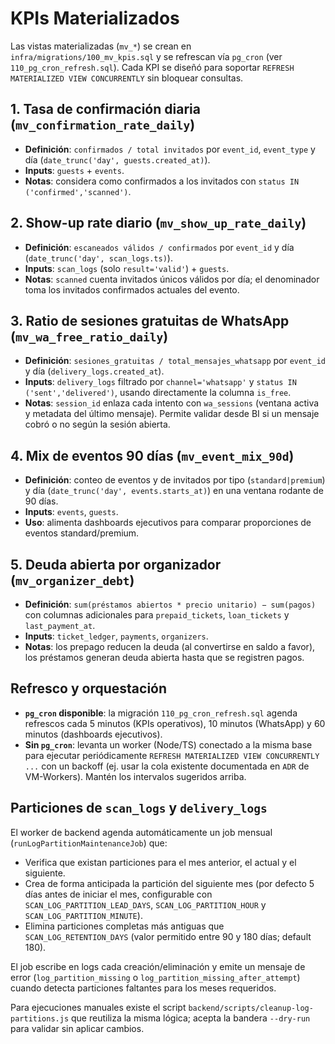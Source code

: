 # KPIs Materializados

Las vistas materializadas (`mv_*`) se crean en `infra/migrations/100_mv_kpis.sql` y se refrescan vía `pg_cron` (ver `110_pg_cron_refresh.sql`). Cada KPI se diseñó para soportar `REFRESH MATERIALIZED VIEW CONCURRENTLY` sin bloquear consultas.

## 1. Tasa de confirmación diaria (`mv_confirmation_rate_daily`)
- **Definición**: `confirmados / total invitados` por `event_id`, `event_type` y día (`date_trunc('day', guests.created_at)`).
- **Inputs**: `guests` + `events`.
- **Notas**: considera como confirmados a los invitados con `status IN ('confirmed','scanned')`.

## 2. Show-up rate diario (`mv_show_up_rate_daily`)
- **Definición**: `escaneados válidos / confirmados` por `event_id` y día (`date_trunc('day', scan_logs.ts)`).
- **Inputs**: `scan_logs` (solo `result='valid'`) + `guests`.
- **Notas**: `scanned` cuenta invitados únicos válidos por día; el denominador toma los invitados confirmados actuales del evento.

## 3. Ratio de sesiones gratuitas de WhatsApp (`mv_wa_free_ratio_daily`)
- **Definición**: `sesiones_gratuitas / total_mensajes_whatsapp` por `event_id` y día (`delivery_logs.created_at`).
- **Inputs**: `delivery_logs` filtrado por `channel='whatsapp'` y `status IN ('sent','delivered')`, usando directamente la columna `is_free`.
- **Notas**: `session_id` enlaza cada intento con `wa_sessions` (ventana activa y metadata del último mensaje). Permite validar desde BI si un mensaje cobró o no según la sesión abierta.

## 4. Mix de eventos 90 días (`mv_event_mix_90d`)
- **Definición**: conteo de eventos y de invitados por tipo (`standard|premium`) y día (`date_trunc('day', events.starts_at)`) en una ventana rodante de 90 días.
- **Inputs**: `events`, `guests`.
- **Uso**: alimenta dashboards ejecutivos para comparar proporciones de eventos standard/premium.

## 5. Deuda abierta por organizador (`mv_organizer_debt`)
- **Definición**: `sum(préstamos abiertos * precio unitario) − sum(pagos)` con columnas adicionales para `prepaid_tickets`, `loan_tickets` y `last_payment_at`.
- **Inputs**: `ticket_ledger`, `payments`, `organizers`.
- **Notas**: los prepago reducen la deuda (al convertirse en saldo a favor), los préstamos generan deuda abierta hasta que se registren pagos.

## Refresco y orquestación
- **`pg_cron` disponible**: la migración `110_pg_cron_refresh.sql` agenda refrescos cada 5 minutos (KPIs operativos), 10 minutos (WhatsApp) y 60 minutos (dashboards ejecutivos).
- **Sin `pg_cron`**: levanta un worker (Node/TS) conectado a la misma base para ejecutar periódicamente `REFRESH MATERIALIZED VIEW CONCURRENTLY ...` con un backoff (ej. usar la cola existente documentada en `ADR` de VM-Workers). Mantén los intervalos sugeridos arriba.

## Particiones de `scan_logs` y `delivery_logs`
El worker de backend agenda automáticamente un job mensual (`runLogPartitionMaintenanceJob`) que:

- Verifica que existan particiones para el mes anterior, el actual y el siguiente.
- Crea de forma anticipada la partición del siguiente mes (por defecto 5 días antes de iniciar el mes, configurable con `SCAN_LOG_PARTITION_LEAD_DAYS`, `SCAN_LOG_PARTITION_HOUR` y `SCAN_LOG_PARTITION_MINUTE`).
- Elimina particiones completas más antiguas que `SCAN_LOG_RETENTION_DAYS` (valor permitido entre 90 y 180 días; default 180).

El job escribe en logs cada creación/eliminación y emite un mensaje de error (`log_partition_missing` o `log_partition_missing_after_attempt`) cuando detecta particiones faltantes para los meses requeridos.

Para ejecuciones manuales existe el script `backend/scripts/cleanup-log-partitions.js` que reutiliza la misma lógica; acepta la bandera `--dry-run` para validar sin aplicar cambios.
